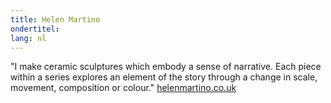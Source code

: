 ```yaml
---
title: Helen Martino
ondertitel:
lang: nl
---
```


"I make ceramic sculptures which embody a sense of narrative. Each piece within a series explores an element of the story through a change in scale, movement, composition or colour." [helenmartino.co.uk](http://www.helenmartino.co.uk)